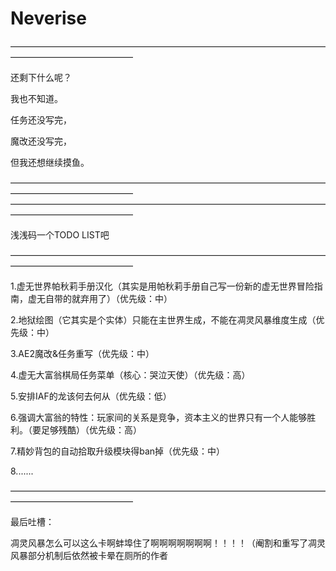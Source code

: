 # Neverise

——————————————————————————————————————————————————

还剩下什么呢？

我也不知道。

任务还没写完，

魔改还没写完，

但我还想继续摸鱼。

——————————————————————————————————————————————————
——————————————————————————————————————————————————

浅浅码一个TODO LIST吧

——————————————————————————————————————————————————

1.虚无世界帕秋莉手册汉化（其实是用帕秋莉手册自己写一份新的虚无世界冒险指南，虚无自带的就弃用了）（优先级：中）

2.地狱绘图（它其实是个实体）只能在主世界生成，不能在凋灵风暴维度生成（优先级：中）

3.AE2魔改&任务重写（优先级：中）

4.虚无大富翁棋局任务菜单（核心：哭泣天使）（优先级：高）

5.安排IAF的龙该何去何从（优先级：低）

6.强调大富翁的特性：玩家间的关系是竞争，资本主义的世界只有一个人能够胜利。（要足够残酷）（优先级：高）

7.精妙背包的自动拾取升级模块得ban掉（优先级：中）

8.......

——————————————————————————————————————————————————

最后吐槽：

凋灵风暴怎么可以这么卡啊蚌埠住了啊啊啊啊啊啊啊！！！！（阉割和重写了凋灵风暴部分机制后依然被卡晕在厕所的作者
